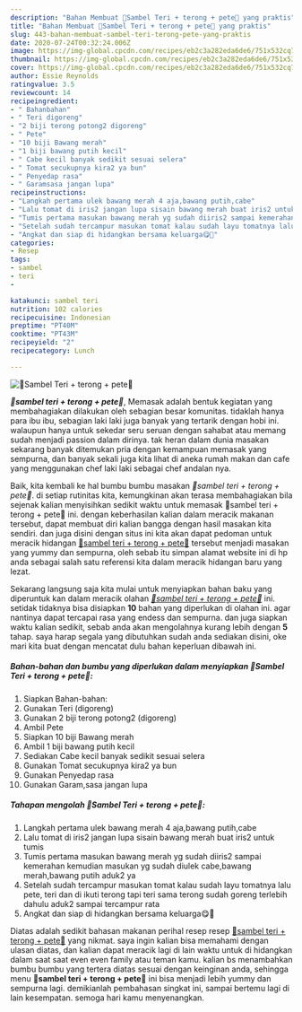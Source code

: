 ```yaml
---
description: "Bahan Membuat 🌸Sambel Teri + terong + pete🌸 yang praktis"
title: "Bahan Membuat 🌸Sambel Teri + terong + pete🌸 yang praktis"
slug: 443-bahan-membuat-sambel-teri-terong-pete-yang-praktis
date: 2020-07-24T00:32:24.006Z
image: https://img-global.cpcdn.com/recipes/eb2c3a282eda6de6/751x532cq70/🌸sambel-teri-terong-pete🌸-foto-resep-utama.jpg
thumbnail: https://img-global.cpcdn.com/recipes/eb2c3a282eda6de6/751x532cq70/🌸sambel-teri-terong-pete🌸-foto-resep-utama.jpg
cover: https://img-global.cpcdn.com/recipes/eb2c3a282eda6de6/751x532cq70/🌸sambel-teri-terong-pete🌸-foto-resep-utama.jpg
author: Essie Reynolds
ratingvalue: 3.5
reviewcount: 14
recipeingredient:
- " Bahanbahan"
- " Teri digoreng"
- "2 biji terong potong2 digoreng"
- " Pete"
- "10 biji Bawang merah"
- "1 biji bawang putih kecil"
- " Cabe kecil banyak sedikit sesuai selera"
- " Tomat secukupnya kira2 ya bun"
- " Penyedap rasa"
- " Garamsasa jangan lupa"
recipeinstructions:
- "Langkah pertama ulek bawang merah 4 aja,bawang putih,cabe"
- "Lalu tomat di iris2 jangan lupa sisain bawang merah buat iris2 untuk tumis"
- "Tumis pertama masukan bawang merah yg sudah diiris2 sampai kemerahan kemudian masukan yg sudah diulek cabe,bawang merah,bawang putih aduk2 ya"
- "Setelah sudah tercampur masukan tomat kalau sudah layu tomatnya lalu pete, teri dan di ikuti terong tapi teri sama terong sudah goreng terlebih dahulu aduk2 sampai tercampur rata"
- "Angkat dan siap di hidangkan bersama keluarga😋🤤"
categories:
- Resep
tags:
- sambel
- teri
- 

katakunci: sambel teri  
nutrition: 102 calories
recipecuisine: Indonesian
preptime: "PT40M"
cooktime: "PT43M"
recipeyield: "2"
recipecategory: Lunch

---
```



![🌸Sambel Teri + terong + pete🌸](https://img-global.cpcdn.com/recipes/eb2c3a282eda6de6/751x532cq70/🌸sambel-teri-terong-pete🌸-foto-resep-utama.jpg)

<b><i>🌸sambel teri + terong + pete🌸</i></b>, Memasak adalah bentuk kegiatan yang membahagiakan dilakukan oleh sebagian besar komunitas. tidaklah hanya para ibu ibu, sebagian laki laki juga banyak yang tertarik dengan hobi ini. walaupun hanya untuk sekedar seru seruan dengan sahabat atau memang sudah menjadi passion dalam dirinya. tak heran dalam dunia masakan sekarang banyak ditemukan pria dengan kemampuan memasak yang sempurna, dan banyak sekali juga kita lihat di aneka rumah makan dan cafe yang menggunakan chef laki laki sebagai chef andalan nya.



Baik, kita kembali ke hal bumbu bumbu masakan <i>🌸sambel teri + terong + pete🌸</i>. di setiap rutinitas kita, kemungkinan akan terasa membahagiakan bila sejenak kalian menyisihkan sedikit waktu untuk memasak 🌸sambel teri + terong + pete🌸 ini. dengan keberhasilan kalian dalam meracik makanan tersebut, dapat membuat diri kalian bangga dengan hasil masakan kita sendiri. dan juga disini dengan situs ini kita akan dapat pedoman untuk meracik hidangan <u>🌸sambel teri + terong + pete🌸</u> tersebut menjadi masakan yang yummy dan sempurna, oleh sebab itu simpan alamat website ini di hp anda sebagai salah satu referensi kita dalam meracik hidangan baru yang lezat.


Sekarang langsung saja kita mulai untuk menyiapkan bahan baku yang diperuntuk kan dalam meracik olahan <u><i>🌸sambel teri + terong + pete🌸</i></u> ini. setidak tidaknya bisa disiapkan <b>10</b> bahan yang diperlukan di olahan ini. agar nantinya dapat tercapai rasa yang endess dan sempurna. dan juga siapkan waktu kalian sedikit, sebab anda akan mengolahnya kurang lebih dengan <b>5</b> tahap. saya harap segala yang dibutuhkan sudah anda sediakan disini, oke mari kita buat dengan mencatat dulu bahan keperluan dibawah ini.

<!--inarticleads1-->

##### Bahan-bahan dan bumbu yang diperlukan dalam menyiapkan 🌸Sambel Teri + terong + pete🌸:

1. Siapkan  Bahan-bahan:
1. Gunakan  Teri (digoreng)
1. Gunakan 2 biji terong potong2 (digoreng)
1. Ambil  Pete
1. Siapkan 10 biji Bawang merah
1. Ambil 1 biji bawang putih kecil
1. Sediakan  Cabe kecil banyak sedikit sesuai selera
1. Gunakan  Tomat secukupnya kira2 ya bun
1. Gunakan  Penyedap rasa
1. Gunakan  Garam,sasa jangan lupa




<!--inarticleads2-->

##### Tahapan mengolah 🌸Sambel Teri + terong + pete🌸:

1. Langkah pertama ulek bawang merah 4 aja,bawang putih,cabe
1. Lalu tomat di iris2 jangan lupa sisain bawang merah buat iris2 untuk tumis
1. Tumis pertama masukan bawang merah yg sudah diiris2 sampai kemerahan kemudian masukan yg sudah diulek cabe,bawang merah,bawang putih aduk2 ya
1. Setelah sudah tercampur masukan tomat kalau sudah layu tomatnya lalu pete, teri dan di ikuti terong tapi teri sama terong sudah goreng terlebih dahulu aduk2 sampai tercampur rata
1. Angkat dan siap di hidangkan bersama keluarga😋🤤




Diatas adalah sedikit bahasan makanan perihal resep resep <u>🌸sambel teri + terong + pete🌸</u> yang nikmat. saya ingin kalian bisa memahami dengan ulasan diatas, dan kalian dapat meracik lagi di lain waktu untuk di hidangkan dalam saat saat even even family atau teman kamu. kalian bs menambahkan bumbu bumbu yang tertera diatas sesuai dengan keinginan anda, sehingga menu <b>🌸sambel teri + terong + pete🌸</b> ini bisa menjadi lebih yummy dan sempurna lagi. demikianlah pembahasan singkat ini, sampai bertemu lagi di lain kesempatan. semoga hari kamu menyenangkan.
